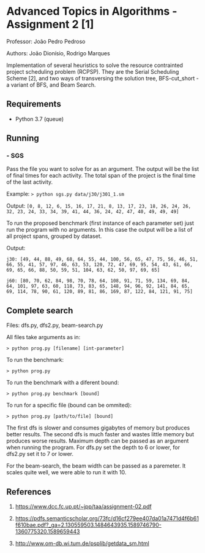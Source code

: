 # Advanced Topics in Algorithms - Assignment 2 [1]

Professor: João Pedro Pedroso

Authors: João Dionísio, Rodrigo Marques

Implementation of several heuristics to solve the resource contrainted project scheduling problem (RCPSP). They are the Serial Scheduling Scheme [2], and two ways of transversing the solution tree, BFS-cut_short - a variant of BFS, and Beam Search.

## Requirements

- Python 3.7 (queue)

## Running

### - SGS

Pass the file you want to solve for as an argument. The output will be the list of final times for each activity. The total span of the project is the final time of the last activity.

Example: `> python sgs.py data/j30/j301_1.sm`

Output: `[0, 8, 12, 6, 15, 16, 17, 21, 8, 13, 17, 23, 18, 26, 24, 26, 32, 23, 24, 33, 34, 39, 41, 44, 36, 24, 42, 47, 40, 49, 49, 49]`

To run the proposed benchmark (first instance of each parameter set) just run the program with no arguments. In this case the output will be a list of all project spans, grouped by dataset.

Output:

`j30: [49, 44, 88, 49, 68, 64, 55, 44, 100, 56, 65, 47, 75, 56, 46, 51, 66, 55, 41, 57, 97, 46, 63, 53, 120, 72, 47, 69, 95, 54, 43, 61, 66, 69, 65, 66, 88, 50, 59, 51, 104, 63, 62, 50, 97, 69, 65]`

`j60: [80, 70, 62, 84, 98, 70, 78, 64, 108, 91, 71, 59, 134, 69, 84, 64, 101, 97, 63, 60, 118, 73, 83, 65, 148, 94, 96, 92, 141, 84, 65, 69, 114, 78, 90, 61, 120, 89, 81, 86, 169, 87, 122, 84, 121, 91, 75]`

## Complete search

Files: dfs.py, dfs2.py, beam-search.py

All files take arguments as in:

`> python prog.py [filename] [int-parameter]`

To run the benchmark:

`> python prog.py`

To run the benchmark with a diferent bound:

`> python prog.py benchmark [bound]`

To run for a specific file (bound can be ommited):

`> python prog.py [path/to/file] [bound]`

The first dfs is slower and consumes gigabytes of memory but produces better results. The second dfs is much faster and wastes little memory but produces worse results. Maximum depth can be passed as an argument when running the program. For dfs.py set the depth to 6 or lower, for dfs2.py set it to 7 or lower.

For the beam-search, the beam width can be passed as a paremeter. It scales quite well, we were able to run it with 10.

## References

  1) <https://www.dcc.fc.up.pt/~jpp/taa/assignment-02.pdf>

  2) <https://pdfs.semanticscholar.org/73fc/d16cf279ee407da01a7471d4f6b61f610bae.pdf?_ga=2.130559503.1484643935.1589746790-1360775320.1589659443>

  3) <http://www.om-db.wi.tum.de/psplib/getdata_sm.html>
